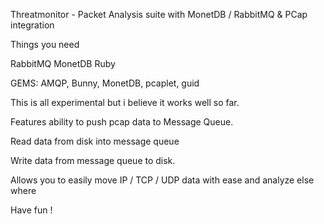 Threatmonitor - Packet Analysis suite  with MonetDB / RabbitMQ & PCap integration

Things you need

RabbitMQ
MonetDB
Ruby

GEMS: AMQP, Bunny, MonetDB, pcaplet, guid

This is all experimental but i believe it works well so far.

Features ability to push pcap data to Message Queue.

Read data from disk into message queue

Write data from message queue to disk.

Allows you to easily move IP / TCP / UDP data with ease and analyze else where

Have fun !
